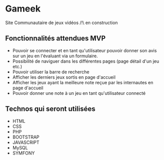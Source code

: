 # Gameek
Site Communautaire de jeux vidéos /!\ en construction 

## Fonctionnalités attendues MVP

- Pouvoir se connecter et en tant qu'utilisateur pouvoir donner son avis sur un jeu en l'évaluant via un formulaire.
- Possibilité de naviguer dans les différentes pages (page détail d'un jeu etc.)
- Pouvoir utiliser la barre de recherche
- Afficher les derniers jeux sortis en page d'accueil
- Afficher les jeux ayant la meilleure note reçue par les internautes en page d'accueil
- Pouvoir donner une note à un jeu en tant qu'utilisateur connecté

## Technos qui seront utilisées 

- HTML
- CSS
- PHP
- BOOTSTRAP
- JAVASCRIPT
- MySQL
- SYMFONY
  
